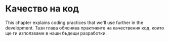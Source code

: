 # Качество на код

This chapter explains coding practices that we'll use further in the development. 
Тази глава обяснява практиките на качествения код, които ще ги използваме в наши бъдещи разработки.
